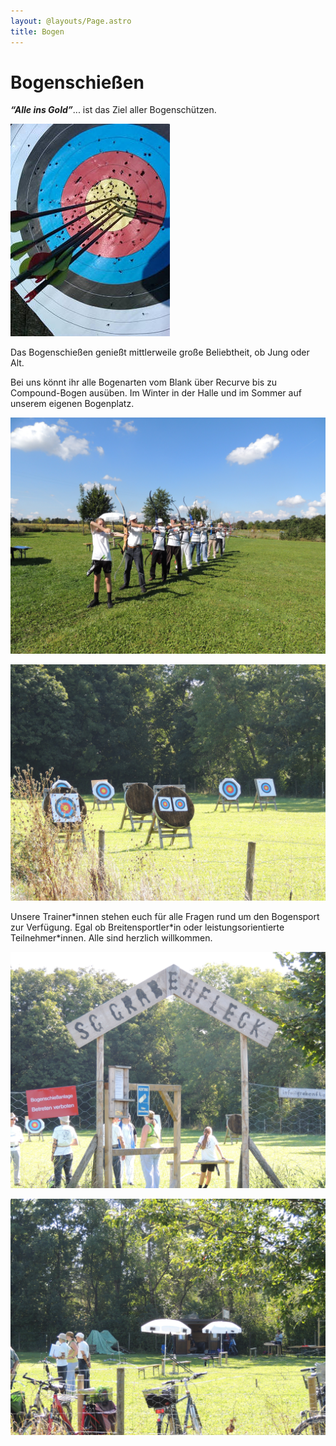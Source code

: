 ```yaml
---
layout: @layouts/Page.astro
title: Bogen
---
```

# Bogenschießen

***“Alle ins Gold”***... ist das Ziel aller Bogenschützen.

![](/images/uploads/bogen1.jpg)

Das Bogenschießen genießt mittlerweile große Beliebtheit, ob Jung oder Alt.

Bei uns könnt ihr alle Bogenarten vom Blank über Recurve bis zu Compound-Bogen ausüben. Im Winter in der Halle und im Sommer auf unserem eigenen Bogenplatz.

![](/images/uploads/dscn0327.jpg)

![](/images/uploads/dscn0321.jpg)

Unsere Trainer\*innen stehen euch für alle Fragen rund um den Bogensport zur Verfügung. Egal ob Breitensportler\*in oder leistungsorientierte Teilnehmer*innen. Alle sind herzlich willkommen.

![](/images/uploads/dscn0324.jpg)

![](/images/uploads/dscn0322.jpg)
